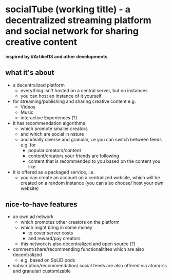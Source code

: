 # socialTube (working title) - a decentralized streaming platform and social network for sharing creative content

#### inspired by #Artikel13 and other developments

## what it's about
- a decentralized platform
  - everything isn't hosted on a central server, but on instances
  - you can host an instance of it yourself
- for streaming/publishing and sharing creative content e.g.
  - Videos
  - Music
  - interactive Experiences (?)
- it has recommendation algorithms
  - which promote smaller creators
  - and which are social in nature
  - and ideally diverse and granular, i.e you can switch between feeds e.g. for
    - popular creators/content
    - content/creators your friends are following
    - content that is recommended to you based on the content you like
- it is offered as a packaged service, i.e.
  - you can create an account on a centralized website, which will be created on a random instance (you can also choose/ host your own website)

## nice-to-have features
- an own ad network
  - which promotes other creators on the platform
  - which might bring in some money
    - to cover server costs
    - and reward/pay creators
  - this network is also decentralized and open source (?)
- comment/share/recommending functionalitites which are also decentralized
  - e.g. based on SoLiD pods
- subscription/recommendation/ social feeds are also offered via atom/rss and granular/ customizable
